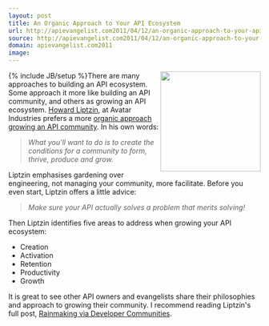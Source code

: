 ```yaml
---
layout: post
title: An Organic Approach to Your API Ecosystem
url: http://apievangelist.com2011/04/12/an-organic-approach-to-your-api-ecosystem/
source: http://apievangelist.com2011/04/12/an-organic-approach-to-your-api-ecosystem/
domain: apievangelist.com2011
image: 
---
```

{% include JB/setup %}<img src="http://www.luna-park.com/blog/wp-content/uploads/2011/02/buddies.jpg"  width="200" align="right" />There are many approaches to building an API ecosystem. Some approach it more like building an API community, and others as growing an API ecosystem.
<a title="Howard Liptzin" href="http://twitter.com/howardliptzin">Howard Liptzin</a>, at Avatar Industries prefers a more <a title="organic approach to growing an API community" href="http://www.luna-park.com/blog/2011/02/28/developer-communities/">organic approach growing an API community</a>. In his own words:
<blockquote>
     <em>What you'll want to do is to create the conditions for a community to form, thrive, produce and grow.</em>
</blockquote>Liptzin emphasises gardening over engineering, not managing your community, more facilitate. Before you even start, Liptzin offers a little advice:
<blockquote>
     <em>Make sure your API actually solves a problem that merits solving!</em>
</blockquote>Then Liptzin identifies five areas to address when growing your API ecosystem:
<ul>
     <li>Creation
     </li>
     <li>Activation
     </li>
     <li>Retention
     </li>
     <li>Productivity
     </li>
     <li>Growth
     </li>
</ul>It is great to see other API owners and evangelists share their philosophies and approach to growing their community.
I recommend reading Liptzin's full post, <a title="Rainmaking via Developer Communities" href="http://www.luna-park.com/blog/2011/02/28/developer-communities/">Rainmaking via Developer Communities</a>.
